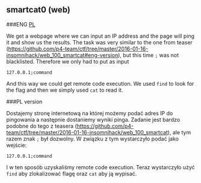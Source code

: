 ## smartcat0 (web)

###ENG
[PL](#pl-version)

We get a webpage where we can input an IP address and the page will ping it and show us the results.
The task was very similar to the one from teaser (https://github.com/p4-team/ctf/tree/master/2016-01-16-insomnihack/web_100_smartcat#eng-version), but this time `;` was not blacklisted.
Therefore we only had to put as input

```
127.0.0.1;command
```

And this way we could get remote code execution.
We used `find` to look for the flag and then we simply used `cat` to read it.

###PL version

Dostajemy stronę internetową na której możemy podać adres IP do pingowania a następnie dostaniemy wyniki pinga.
Zadanie jest bardzo podobne do tego z teasera (https://github.com/p4-team/ctf/tree/master/2016-01-16-insomnihack/web_100_smartcat), ale tym razem znak `;` był dozwolny.
W związku z tym wystarczyło podać jako wejście:

```
127.0.0.1;command
```

I w ten sposób uzyskaliśmy remote code execution.
Teraz wystarczyło użyć `find` aby zlokalizować flagę oraz `cat` aby ją wypisać.
